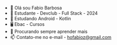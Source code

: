 - 👋 Olá sou Fabio Barbosa
- 👀 Estudante - Devclub -  Full Stack - 2024
- 👀 Estudando Android - Kotlin
- 🖥️ Ebac - Cursos
- 🙌 Procurando sempre aprender mais
- 📫 Contato-me no e-mail - hofabioz@gmail.com

